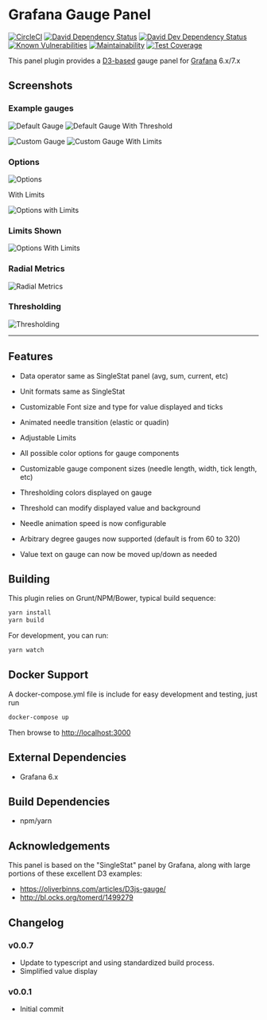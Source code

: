 # Grafana Gauge Panel

[![CircleCI](https://circleci.com/gh/briangann/grafana-gauge-panel.svg?style=svg)](https://circleci.com/gh/briangann/grafana-gauge-panel)
[![David Dependency Status](https://david-dm.org/briangann/grafana-gauge-panel.svg)](https://david-dm.org/briangann/grafana-gauge-panel)
[![David Dev Dependency Status](https://david-dm.org/briangann/grafana-gauge-panel/dev-status.svg)](https://david-dm.org/briangann/grafana-gauge-panel/?type=dev)
[![Known Vulnerabilities](https://snyk.io/test/github/briangann/grafana-gauge-panel/badge.svg)](https://snyk.io/test/github/briangann/grafana-gauge-panel)
[![Maintainability](https://api.codeclimate.com/v1/badges/1c750faa58c1f7b3c7fa/maintainability)](https://codeclimate.com/github/briangann/grafana-gauge-panel/maintainability)
[![Test Coverage](https://api.codeclimate.com/v1/badges/1c750faa58c1f7b3c7fa/test_coverage)](https://codeclimate.com/github/briangann/grafana-gauge-panel/test_coverage)

This panel plugin provides a [D3-based](http://www.d3js.org) gauge panel for [Grafana](http://www.grafana.org) 6.x/7.x

## Screenshots

### Example gauges

![Default Gauge](https://raw.githubusercontent.com/briangann/grafana-gauge-panel/master/src/screenshots/default-gauge.png)
![Default Gauge With Threshold](https://raw.githubusercontent.com/briangann/grafana-gauge-panel/master/src/screenshots/default-gauge-w-threshold.png)

![Custom Gauge](https://raw.githubusercontent.com/briangann/grafana-gauge-panel/master/src/screenshots/alt-gauge.png)
![Custom Gauge With Limits](https://raw.githubusercontent.com/briangann/grafana-gauge-panel/master/src/screenshots/alt-gauge-limits.png)

### Options

![Options](https://raw.githubusercontent.com/briangann/grafana-gauge-panel/master/src/screenshots/options.png)

With Limits

![Options with Limits](https://raw.githubusercontent.com/briangann/grafana-gauge-panel/master/src/screenshots/options-limits.png)

### Limits Shown

![Options With Limits](https://raw.githubusercontent.com/briangann/grafana-gauge-panel/master/src/screenshots/options-limits.png)

### Radial Metrics

![Radial Metrics](https://raw.githubusercontent.com/briangann/grafana-gauge-panel/master/src/screenshots/radialmetrics.png)

### Thresholding

![Thresholding](https://raw.githubusercontent.com/briangann/grafana-gauge-panel/master/src/screenshots/thresholding.png)

-------

## Features

* Data operator same as SingleStat panel (avg, sum, current, etc)
* Unit formats same as SingleStat

* Customizable Font size and type for value displayed and ticks
* Animated needle transition (elastic or quadin)
* Adjustable Limits
* All possible color options for gauge components

* Customizable gauge component sizes (needle length, width, tick length, etc)

* Thresholding colors displayed on gauge
* Threshold can modify displayed value and background

* Needle animation speed is now configurable
* Arbitrary degree gauges now supported (default is from 60 to 320)
* Value text on gauge can now be moved up/down as needed

## Building

This plugin relies on Grunt/NPM/Bower, typical build sequence:

```BASH
yarn install
yarn build
```

For development, you can run:

```BASH
yarn watch
```

## Docker Support

A docker-compose.yml file is include for easy development and testing, just run

```BASH
docker-compose up
```

Then browse to <http://localhost:3000>

## External Dependencies

* Grafana 6.x

## Build Dependencies

* npm/yarn

## Acknowledgements

This panel is based on the "SingleStat" panel by Grafana, along with large portions of these excellent D3 examples:

* <https://oliverbinns.com/articles/D3js-gauge/>
* <http://bl.ocks.org/tomerd/1499279>

## Changelog

### v0.0.7

* Update to typescript and using standardized build process.
* Simplified value display

### v0.0.1

* Initial commit
